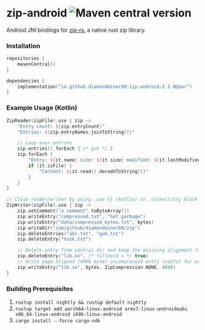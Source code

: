 # zip-android ![Maven central version](https://img.shields.io/maven-central/v/io.github.diamondminer88/zip-android?style=flat-square) 

Android JNI bindings for [zip-rs](https://github.com/zip-rs/zip), a native rust zip library.

### Installation

```kotlin
repositories {
    mavenCentral()
}

dependencies {
    implementation("io.github.diamondminer88:zip-android:2.1.0@aar")
}
```

### Example Usage (Kotlin)

```kotlin
ZipReader(zipFile).use { zip ->
    "Entry count: ${zip.entryCount}"
    "Entries: ${zip.entryNames.joinToString()}"

    // Loop over entries
    zip.entries().forEach { /* guh */ }
    zip.forEach {
        "Entry: ${it.name} size: ${it.size} modified: ${it.lastModified}"
        if (it.isFile) {
            "Content: ${it.read().decodeToString()}"
        }
    }
}

// Close reader/writer by using .use {} (kotlin) or .close()/try block for java
ZipWriter(zipFile).use { zip ->
    zip.setComment("a comment".toByteArray())
    zip.writeEntry("compressed.txt", "hot garbage")
    zip.writeEntry("data/compressed_bytes.txt", bytes)
    zip.writeDir("com/github/diamondminer88/zip")
    zip.deleteEntries("abc.txt", "guh.txt")
    zip.deleteEntry("husk.txt")

    // Delete entry from central dir and keep the existing alignment (useful for writing zip aligned .so's) 
    zip.deleteEntry("lib.so", /* fillVoid = */ true)
    // Write page-aligned (4096 byte) uncompressed entry (useful for writing zip aligned .so's)
    zip.writeEntry("lib.so", bytes, ZipCompression.NONE, 4096)
}
```

### Building Prerequisites
1. `rustup install nightly && rustup default nightly`
2. `rustup target add aarch64-linux-android armv7-linux-androideabi x86_64-linux-android i686-linux-android`
3. `cargo install --force cargo-ndk`
